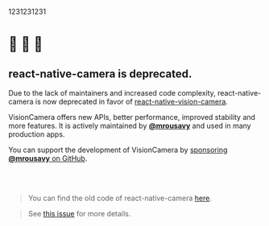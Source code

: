 1231231231
# 🚧 🚧 🚧
## react-native-camera is deprecated.

Due to the lack of maintainers and increased code complexity, react-native-camera is now deprecated in favor of [react-native-vision-camera](https://github.com/mrousavy/react-native-vision-camera).

VisionCamera offers new APIs, better performance, improved stability and more features.
It is actively maintained by [**@mrousavy**](https://github.com/mrousavy) and used in many production apps.

You can support the development of VisionCamera by [sponsoring **@mrousavy** on GitHub](https://github.com/sponsors/mrousavy).

<br />
<br />

> You can find the old code of react-native-camera [here](https://github.com/react-native-camera/react-native-camera/tree/master).

> See [this issue](https://github.com/react-native-community/react-native-camera/issues/3000) for more details.
